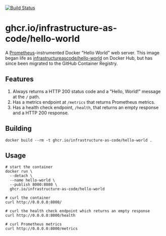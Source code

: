 [![Build Status](https://github.com/vincetse/docker-hello-world/actions/workflows/build-images.yml/badge.svg)](https://github.com/vincetse/docker-hello-world/actions/workflows/build-images.yml)

# ghcr.io/infrastructure-as-code/hello-world

A [Prometheus](https://prometheus.io/)-instrumented Docker "Hello World" web server.  This image began life as [infrastructureascode/hello-world](https://hub.docker.com/r/infrastructureascode/hello-world) on Docker Hub, but has since been migrated to the GitHub Container Registry.

## Features

1. Always returns a HTTP 200 status code and a "Hello, World!" message at the `/` path.
1. Has a metrics endpoint at `/metrics` that returns Prometheus metrics.
1. Has a health check endpoint, `/health`, that returns an empty response and a HTTP 200 response.

## Building

```
docker build --rm -t ghcr.io/infrastructure-as-code/hello-world .
```

## Usage

```
# start the container
docker run \
  --detach \
  --name hello-world \
  --publish 8000:8080 \
  ghcr.io/infrastructure-as-code/hello-world

# curl the container
curl http://0.0.0.0:8000/

# curl the health check endpoint which returns an empty response
curl http://0.0.0.0:8000/health

# curl Prometheus metrics
curl http://0.0.0.0:8000/metrics
```
